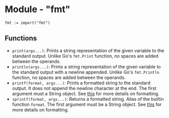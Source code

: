 # Module - "fmt"

```golang
fmt := import("fmt")
```

## Functions

- `print(args...)`: Prints a string representation of the given variable to the
  standard output. Unlike Go's `fmt.Print` function, no spaces are added between
  the operands.
- `println(args...)`: Prints a string representation of the given variable to
  the standard output with a newline appended. Unlike Go's `fmt.Println`
  function, no spaces are added between the operands.
- `printf(format, args...)`: Prints a formatted string to the standard output.
  It does not append the newline character at the end. The first argument must
  a String object. See
  [this](https://github.com/ckcfcc/tengo/blob/master/docs/formatting.md) for more
  details on formatting.
- `sprintf(format, args...)`: Returns a formatted string. Alias of the builtin
  function `format`. The first argument must be a String object. See
  [this](https://github.com/ckcfcc/tengo/blob/master/docs/formatting.md) for more
  details on formatting.

